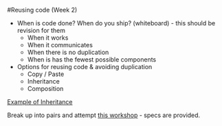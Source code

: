 #Reusing code (Week 2)

* When is code done? When do you ship? (whiteboard) - this should be revision for them
  - When it works
  - When it communicates
  - When there is no duplication
  - When is has the fewest possible components
* Options for reusing code & avoiding duplication
  - Copy / Paste
  - Inheritance
  - Composition

[Example of Inheritance](https://gist.github.com/danldb/301ff61627dfb658d0f32ce896609472)

Break up into pairs and attempt [this workshop](https://github.com/danldb/workshop-inheritance-composition) - specs are provided.
